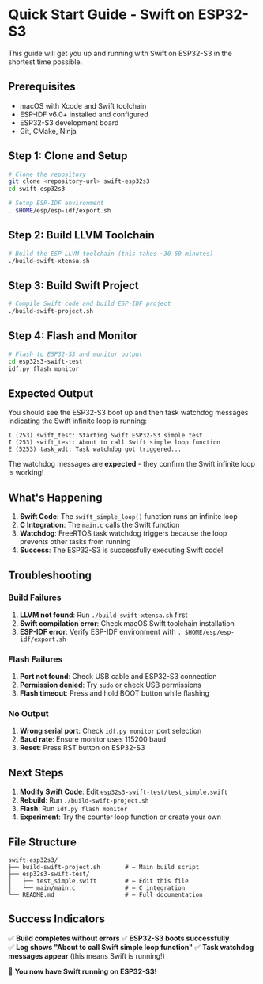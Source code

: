 # Quick Start Guide - Swift on ESP32-S3

This guide will get you up and running with Swift on ESP32-S3 in the shortest time possible.

## Prerequisites

- macOS with Xcode and Swift toolchain
- ESP-IDF v6.0+ installed and configured
- ESP32-S3 development board
- Git, CMake, Ninja

## Step 1: Clone and Setup

```bash
# Clone the repository
git clone <repository-url> swift-esp32s3
cd swift-esp32s3

# Setup ESP-IDF environment
. $HOME/esp/esp-idf/export.sh
```

## Step 2: Build LLVM Toolchain

```bash
# Build the ESP LLVM toolchain (this takes ~30-60 minutes)
./build-swift-xtensa.sh
```

## Step 3: Build Swift Project

```bash
# Compile Swift code and build ESP-IDF project
./build-swift-project.sh
```

## Step 4: Flash and Monitor

```bash
# Flash to ESP32-S3 and monitor output
cd esp32s3-swift-test
idf.py flash monitor
```

## Expected Output

You should see the ESP32-S3 boot up and then task watchdog messages indicating the Swift infinite loop is running:

```
I (253) swift_test: Starting Swift ESP32-S3 simple test
I (253) swift_test: About to call Swift simple loop function
E (5253) task_wdt: Task watchdog got triggered...
```

The watchdog messages are **expected** - they confirm the Swift infinite loop is working!

## What's Happening

1. **Swift Code**: The `swift_simple_loop()` function runs an infinite loop
2. **C Integration**: The `main.c` calls the Swift function
3. **Watchdog**: FreeRTOS task watchdog triggers because the loop prevents other tasks from running
4. **Success**: The ESP32-S3 is successfully executing Swift code!

## Troubleshooting

### Build Failures

1. **LLVM not found**: Run `./build-swift-xtensa.sh` first
2. **Swift compilation error**: Check macOS Swift toolchain installation
3. **ESP-IDF error**: Verify ESP-IDF environment with `. $HOME/esp/esp-idf/export.sh`

### Flash Failures

1. **Port not found**: Check USB cable and ESP32-S3 connection
2. **Permission denied**: Try `sudo` or check USB permissions
3. **Flash timeout**: Press and hold BOOT button while flashing

### No Output

1. **Wrong serial port**: Check `idf.py monitor` port selection
2. **Baud rate**: Ensure monitor uses 115200 baud
3. **Reset**: Press RST button on ESP32-S3

## Next Steps

1. **Modify Swift Code**: Edit `esp32s3-swift-test/test_simple.swift`
2. **Rebuild**: Run `./build-swift-project.sh`
3. **Flash**: Run `idf.py flash monitor`
4. **Experiment**: Try the counter loop function or create your own

## File Structure

```
swift-esp32s3/
├── build-swift-project.sh       # ← Main build script
├── esp32s3-swift-test/
│   ├── test_simple.swift        # ← Edit this file
│   └── main/main.c              # ← C integration
└── README.md                    # ← Full documentation
```

## Success Indicators

✅ **Build completes without errors**
✅ **ESP32-S3 boots successfully**  
✅ **Log shows "About to call Swift simple loop function"**
✅ **Task watchdog messages appear** (this means Swift is running!)

🎉 **You now have Swift running on ESP32-S3!**
